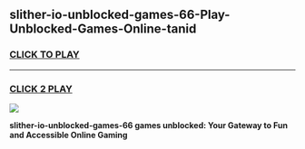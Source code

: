 
## slither-io-unblocked-games-66-Play-Unblocked-Games-Online-tanid
<h3>
<a href="https://premium76.site?title=slither-io-unblocked-games-66&ref=25A">CLICK TO PLAY</a></h3>
<hr>

<h3>
<a href="https://premium76.site?title=slither-io-unblocked-games-66&ref=25A">CLICK 2 PLAY</a>
  
</h3>

<a href="https://premium76.site?title=slither-io-unblocked-games-66&ref=25A"><img src="https://clearcache.store/games.png"></a>


**slither-io-unblocked-games-66 games unblocked: Your Gateway to Fun and Accessible Online Gaming**
